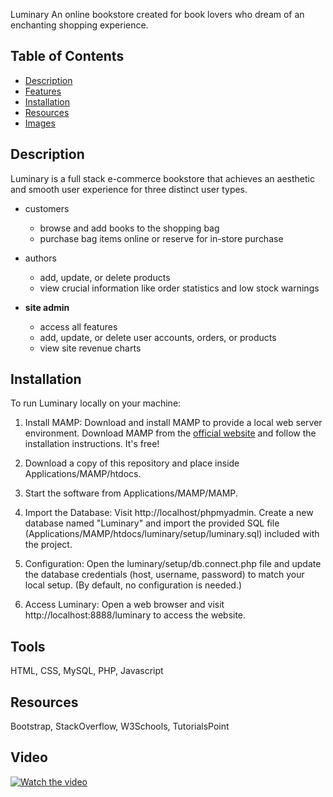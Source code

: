 Luminary
An online bookstore created for book lovers who dream of an enchanting shopping experience.

## Table of Contents

- [Description](#description)
- [Features](#features)
- [Installation](#installation)
- [Resources](#resources)
- [Images](#images)

## Description
Luminary is a full stack e-commerce bookstore that achieves an aesthetic and smooth user experience for three distinct user types.

* customers 
     * browse and add books to the shopping bag
     * purchase bag items online or reserve for in-store purchase

* authors
     * add, update, or delete products
     * view crucial information like order statistics and low stock warnings

* **site admin**
     * access all features   
     * add, update, or delete user accounts, orders, or products
     * view site revenue charts
 
## Installation
To run Luminary locally on your machine:

1. Install MAMP: Download and install MAMP to provide a local web server environment. Download MAMP from the [official website]([https://www.apachefriends.org/index.html](https://www.mamp.info/en/downloads/)) and follow the installation instructions. It's free!

2. Download a copy of this repository and place inside Applications/MAMP/htdocs.

3. Start the software from Applications/MAMP/MAMP.

4. Import the Database: Visit http://localhost/phpmyadmin. Create a new database named "Luminary" and import the provided SQL file (Applications/MAMP/htdocs/luminary/setup/luminary.sql) included with the project.

7. Configuration: Open the luminary/setup/db.connect.php file and update the database credentials (host, username, password) to match your local setup. (By default, no configuration is needed.)

8. Access Luminary: Open a web browser and visit http://localhost:8888/luminary to access the website.

## Tools
HTML, CSS, MySQL, PHP, Javascript

## Resources
Bootstrap, StackOverflow, W3Schools, TutorialsPoint

## Video
[![Watch the video](<img width="1440" alt="Image" src="https://github.com/sheatipton/Luminary/63987819/64c906a8-2495-48c0-9cb9-d1b2c8ac72bb">)]([https://youtu.be/vt5fpE0bzSY](https://youtu.be/QkwBxPO02kw))


